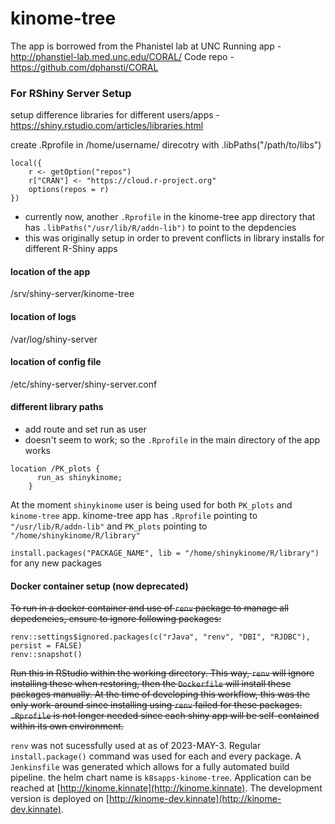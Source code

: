 # kinome-tree

The app is borrowed from the Phanistel lab at UNC
Running app - http://phanstiel-lab.med.unc.edu/CORAL/
Code repo - https://github.com/dphansti/CORAL

### For RShiny Server Setup

setup difference libraries for different users/apps - https://shiny.rstudio.com/articles/libraries.html

create .Rprofile in /home/username/ direcotry with .libPaths("/path/to/libs")

```
local({
    r <- getOption("repos")
    r["CRAN"] <- "https://cloud.r-project.org"
    options(repos = r)
})
```

- currently now, another `.Rprofile` in the kinome-tree app directory that has `.libPaths("/usr/lib/R/addn-lib")` to point to the depdencies
- this was originally setup in order to prevent conflicts in library installs for different R-Shiny apps

#### location of the app

/srv/shiny-server/kinome-tree

#### location of logs

/var/log/shiny-server

#### location of config file

/etc/shiny-server/shiny-server.conf

#### different library paths

- add route and set run as user
- doesn't seem to work; so the `.Rprofile` in the main directory of the app works

```
location /PK_plots {
      run_as shinykinome;
    }
```

At the moment `shinykinome` user is being used for both `PK_plots` and `kinome-tree` app.
kinome-tree app has `.Rprofile` pointing to `"/usr/lib/R/addn-lib"` and `PK_plots` pointing to `"/home/shinykinome/R/library"`

`install.packages("PACKAGE_NAME", lib = "/home/shinykinome/R/library")` for any new packages

#### Docker container setup (now deprecated)

~~To run in a docker container and use of `renv` package to manage all
depedencies, ensure to ignore following packages:~~

```
renv::settings$ignored.packages(c("rJava", "renv", "DBI", "RJDBC"), persist = FALSE)
renv::snapshot()
```

~~Run this in RStudio within the working directory. This way, `renv` will ignore installing these when restoring, then the
`Dockerfile` will install these packages manually. At the time of developing this
workflow, this was the only work-around since installing using `renv` failed for
these packages. `.Rprofile` is not longer needed since each shiny app will be
self-contained within its own environment.~~

`renv` was not sucessfully used at as of 2023-MAY-3. Regular
`install.package()` command was used for each and every package. A
`Jenkinsfile` was generated which allows for a fully automated build pipeline.
the helm chart name is `k8sapps-kinome-tree`. Application can be reached at
[http://kinome.kinnate](http://kinome.kinnate). The development version is
deployed on [http://kinome-dev.kinnate](http://kinome-dev.kinnate).
